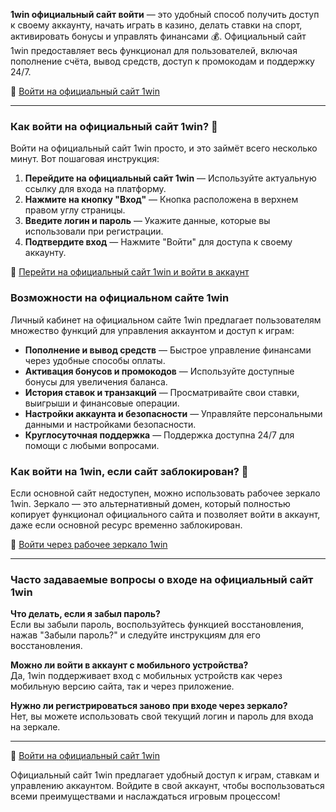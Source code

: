 **1win официальный сайт войти** — это удобный способ получить доступ к своему аккаунту, начать играть в казино, делать ставки на спорт, активировать бонусы и управлять финансами 💰. Официальный сайт 1win предоставляет весь функционал для пользователей, включая пополнение счёта, вывод средств, доступ к промокодам и поддержку 24/7.

🔗 [Войти на официальный сайт 1win](https://brandplay.link/smXVpBbG)

---

### Как войти на официальный сайт 1win? 🔐

Войти на официальный сайт 1win просто, и это займёт всего несколько минут. Вот пошаговая инструкция:

1. **Перейдите на официальный сайт 1win** — Используйте актуальную ссылку для входа на платформу.
2. **Нажмите на кнопку "Вход"** — Кнопка расположена в верхнем правом углу страницы.
3. **Введите логин и пароль** — Укажите данные, которые вы использовали при регистрации.
4. **Подтвердите вход** — Нажмите "Войти" для доступа к своему аккаунту.

🔗 [Перейти на официальный сайт 1win и войти в аккаунт](https://brandplay.link/smXVpBbG)

### Возможности на официальном сайте 1win

Личный кабинет на официальном сайте 1win предлагает пользователям множество функций для управления аккаунтом и доступ к играм:

- **Пополнение и вывод средств** — Быстрое управление финансами через удобные способы оплаты.
- **Активация бонусов и промокодов** — Используйте доступные бонусы для увеличения баланса.
- **История ставок и транзакций** — Просматривайте свои ставки, выигрыши и финансовые операции.
- **Настройки аккаунта и безопасности** — Управляйте персональными данными и настройками безопасности.
- **Круглосуточная поддержка** — Поддержка доступна 24/7 для помощи с любыми вопросами.

### Как войти на 1win, если сайт заблокирован? 🔄

Если основной сайт недоступен, можно использовать рабочее зеркало 1win. Зеркало — это альтернативный домен, который полностью копирует функционал официального сайта и позволяет войти в аккаунт, даже если основной ресурс временно заблокирован.

🔗 [Войти через рабочее зеркало 1win](https://brandplay.link/smXVpBbG)

---

### Часто задаваемые вопросы о входе на официальный сайт 1win

**Что делать, если я забыл пароль?**  
Если вы забыли пароль, воспользуйтесь функцией восстановления, нажав "Забыли пароль?" и следуйте инструкциям для его восстановления.

**Можно ли войти в аккаунт с мобильного устройства?**  
Да, 1win поддерживает вход с мобильных устройств как через мобильную версию сайта, так и через приложение.

**Нужно ли регистрироваться заново при входе через зеркало?**  
Нет, вы можете использовать свой текущий логин и пароль для входа на зеркале.

---

🔗 [Войти на официальный сайт 1win](https://brandplay.link/smXVpBbG)

Официальный сайт 1win предлагает удобный доступ к играм, ставкам и управлению аккаунтом. Войдите в свой аккаунт, чтобы воспользоваться всеми преимуществами и наслаждаться игровым процессом!
